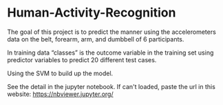 # Human-Activity-Recognition

The goal of this project is to predict the manner using the accelerometers data on the belt, forearm, arm, and dumbbell of 6 participants. 

In training data “classes” is the outcome variable in the training set using predictor variables to predict 20 different test cases. 

Using the SVM to build up the model.

See the detail in the jupyter notebook.
If can't loaded, paste the url in this website: https://nbviewer.jupyter.org/
